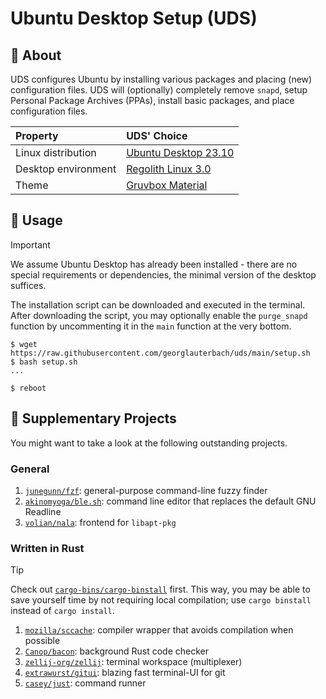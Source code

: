 # Ubuntu Desktop Setup (UDS)

## :page_with_curl: About

UDS configures Ubuntu by installing various packages and placing (new) configuration files. UDS will (optionally) completely remove `snapd`, setup Personal Package Archives (PPAs), install basic packages, and place configuration files.

| Property            | UDS' Choice                                  |
| :------------------ | :------------------------------------------- |
| Linux distribution  | [Ubuntu Desktop 23.10][ubuntu-23.10::web]    |
| Desktop environment | [Regolith Linux 3.0][regolith::web]          |
| Theme               | [Gruvbox Material][gruvbox-material::github] |

[ubuntu-23.10::web]: https://releases.ubuntu.com/23.10/
[regolith::web]: https://regolith-desktop.com/
[gruvbox-material::github]: https://github.com/sainnhe/gruvbox-material

## :rocket: Usage

> [!IMPORTANT]
>
> We assume Ubuntu Desktop has already been installed - there are no special requirements or dependencies, the minimal version of the desktop suffices.

The installation script can be downloaded and executed in the terminal. After downloading the script, you may optionally enable the `purge_snapd` function by uncommenting it in the `main` function at the very bottom.

```console
$ wget https://raw.githubusercontent.com/georglauterbach/uds/main/setup.sh
$ bash setup.sh
...

$ reboot
```

## :mega: Supplementary Projects

You might want to take a look at the following outstanding projects.

### General

1. [`junegunn/fzf`](https://github.com/junegunn/fzf): general-purpose command-line fuzzy finder
2. [`akinomyoga/ble.sh`](https://github.com/akinomyoga/ble.sh): command line editor that replaces the default GNU Readline
3. [`volian/nala`](https://gitlab.com/volian/nala): frontend for `libapt-pkg`

### Written in Rust

> [!TIP]
>
> Check out [`cargo-bins/cargo-binstall`](https://github.com/cargo-bins/cargo-binstall) first. This way, you may be able to save yourself time by not requiring local compilation; use `cargo binstall` instead of `cargo install`.

1. [`mozilla/sccache`](https://github.com/mozilla/sccache): compiler wrapper that avoids compilation when possible
2. [`Canop/bacon`](https://github.com/Canop/bacon): background Rust code checker
3. [`zellij-org/zellij`](https://github.com/zellij-org/zellij): terminal workspace (multiplexer)
4. [`extrawurst/gitui`](https://github.com/extrawurst/gitui): blazing fast terminal-UI for git
5. [`casey/just`](https://github.com/casey/just): command runner
